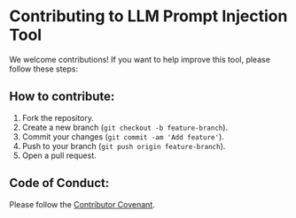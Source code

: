 # Contributing to LLM Prompt Injection Tool

We welcome contributions! If you want to help improve this tool, please follow these steps:

## How to contribute:
1. Fork the repository.
2. Create a new branch (`git checkout -b feature-branch`).
3. Commit your changes (`git commit -am 'Add feature'`).
4. Push to your branch (`git push origin feature-branch`).
5. Open a pull request.

## Code of Conduct:
Please follow the [Contributor Covenant](https://www.contributor-covenant.org/).
